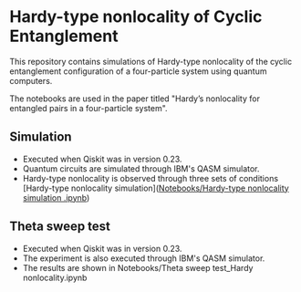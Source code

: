 # Hardy-type nonlocality of Cyclic Entanglement

This repository contains simulations of Hardy-type nonlocality of the cyclic entanglement configuration of a four-particle system using quantum computers.

The notebooks are used in the paper titled "Hardy’s nonlocality for entangled pairs in a four-particle system". 
## Simulation
- Executed when Qiskit was in version 0.23.
- Quantum circuits are simulated through IBM's QASM simulator.
- Hardy-type nonlocality is observed through three sets of conditions [Hardy-type nonlocality simulation]([Notebooks/Hardy-type nonlocality simulation .ipynb](https://github.com/doan-duc1902/Hardy-nonlocality-of-cylic-entanglement/blob/main/Notebooks/Hardy-type%20nonlocality%20simulation%20.ipynb))
## Theta sweep test
- Executed when Qiskit was in version 0.23.
- The experiment is also executed through IBM's QASM simulator.
- The results are shown in Notebooks/Theta sweep test_Hardy nonlocality.ipynb

